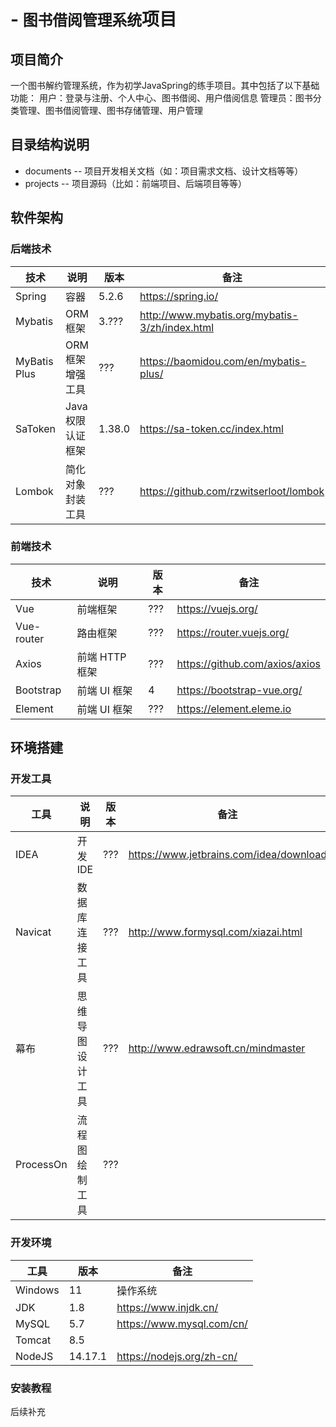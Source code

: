 # - `图书借阅管理系统`项目

## 项目简介

一个图书解约管理系统，作为初学JavaSpring的练手项目。其中包括了以下基础功能：
用户：登录与注册、个人中心、图书借阅、用户借阅信息
管理员：图书分类管理、图书借阅管理、图书存储管理、用户管理

## 目录结构说明

- documents -- 项目开发相关文档（如：项目需求文档、设计文档等等）
- projects -- 项目源码（比如：前端项目、后端项目等等）

## 软件架构

### 后端技术

| 技术             | 说明                 | 版本  | 备注                                                                           |
| ---------------- | -------------------- | ----- | ------------------------------------------------------------------------------ |
| Spring           | 容器                 | 5.2.6 | https://spring.io/                                                             |
| Mybatis         | ORM 框架             | 3.??? | http://www.mybatis.org/mybatis-3/zh/index.html                                 | 
| MyBatis Plus     | ORM 框架增强工具     | ???   | https://baomidou.com/en/mybatis-plus/                                          |
| SaToken     | Java权限认证框架    | 1.38.0   | https://sa-token.cc/index.html                                          |
| Lombok           | 简化对象封装工具     | ???   | https://github.com/rzwitserloot/lombok                                         |

### 前端技术

| 技术       | 说明             | 版本 | 备注                           |
| ---------- | ---------------- | ---- | ------------------------------ |
| Vue        | 前端框架         | ???  | https://vuejs.org/             |
| Vue-router | 路由框架         | ???  | https://router.vuejs.org/      |
| Axios      | 前端 HTTP 框架   | ???  | https://github.com/axios/axios |
| Bootstrap  | 前端 UI 框架     | 4    | https://bootstrap-vue.org/     |
| Element    | 前端 UI 框架     | ???  | https://element.eleme.io       |

## 环境搭建

### 开发工具

| 工具          | 说明             | 版本 | 备注                                    |
| ------------- | ---------------- | ---- | --------------------------------------- |
| IDEA          | 开发 IDE         | ???  | https://www.jetbrains.com/idea/download |
| Navicat       | 数据库连接工具   | ???  | http://www.formysql.com/xiazai.html     |
| 幕布    | 思维导图设计工具 | ???  | http://www.edrawsoft.cn/mindmaster      |
| ProcessOn         | 流程图绘制工具   | ???  |                                         |

### 开发环境

| 工具    | 版本    | 备注                      |
| ------- | ------- | ------------------------- |
| Windows | 11      | 操作系统                  |
| JDK     | 1.8     | https://www.injdk.cn/     |
| MySQL   | 5.7     | https://www.mysql.com/cn/ |
| Tomcat  | 8.5     |                           |
| NodeJS  | 14.17.1 | https://nodejs.org/zh-cn/ |

### 安装教程

后续补充

